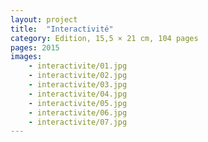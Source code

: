 ```yaml
---
layout: project
title:  "Interactivité"
category: Edition, 15,5 × 21 cm, 104 pages
pages: 2015
images:
    - interactivite/01.jpg
    - interactivite/02.jpg
    - interactivite/03.jpg
    - interactivite/04.jpg
    - interactivite/05.jpg
    - interactivite/06.jpg
    - interactivite/07.jpg
---
```

